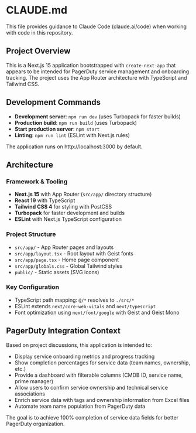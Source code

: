 # CLAUDE.md

This file provides guidance to Claude Code (claude.ai/code) when working with code in this repository.

## Project Overview

This is a Next.js 15 application bootstrapped with `create-next-app` that appears to be intended for PagerDuty service management and onboarding tracking. The project uses the App Router architecture with TypeScript and Tailwind CSS.

## Development Commands

- **Development server**: `npm run dev` (uses Turbopack for faster builds)
- **Production build**: `npm run build` (uses Turbopack)
- **Start production server**: `npm start`
- **Linting**: `npm run lint` (ESLint with Next.js rules)

The application runs on http://localhost:3000 by default.

## Architecture

### Framework & Tooling
- **Next.js 15** with App Router (`src/app/` directory structure)
- **React 19** with TypeScript
- **Tailwind CSS 4** for styling with PostCSS
- **Turbopack** for faster development and builds
- **ESLint** with Next.js TypeScript configuration

### Project Structure
- `src/app/` - App Router pages and layouts
- `src/app/layout.tsx` - Root layout with Geist fonts
- `src/app/page.tsx` - Home page component
- `src/app/globals.css` - Global Tailwind styles
- `public/` - Static assets (SVG icons)

### Key Configuration
- TypeScript path mapping: `@/*` resolves to `./src/*`
- ESLint extends `next/core-web-vitals` and `next/typescript`
- Font optimization using `next/font/google` with Geist and Geist Mono

## PagerDuty Integration Context

Based on project discussions, this application is intended to:
- Display service onboarding metrics and progress tracking
- Show completion percentages for service data (team names, ownership, etc.)
- Provide a dashboard with filterable columns (CMDB ID, service name, prime manager)
- Allow users to confirm service ownership and technical service associations
- Enrich service data with tags and ownership information from Excel files
- Automate team name population from PagerDuty data

The goal is to achieve 100% completion of service data fields for better PagerDuty organization.